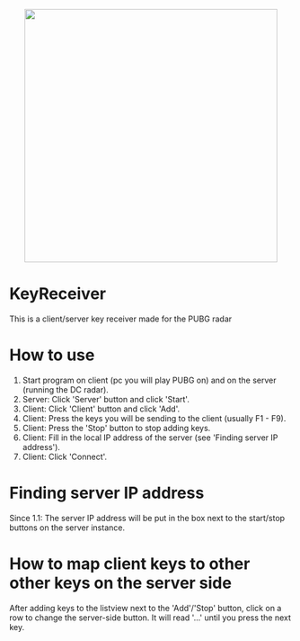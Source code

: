 <p align="center">
  <img src="https://image.ibb.co/gKtPWm/clientserver.png" width=450>
</p>

# KeyReceiver
This is a client/server key receiver made for the PUBG radar

# How to use
1. Start program on client (pc you will play  PUBG on) and on the server (running the DC radar).
2. Server: Click 'Server' button and click 'Start'.
3. Client: Click 'Client' button and click 'Add'.
4. Client: Press the keys you will be sending to the client (usually F1 - F9).
5. Client: Press the 'Stop' button to stop adding keys.
6. Client: Fill in the local IP address of the server (see 'Finding server IP address').
7. Client: Click 'Connect'.

# Finding server IP address
Since 1.1:
The server IP address will be put in the box next to the start/stop buttons on the server instance.

# How to map client keys to other other keys on the server side
After adding keys to the listview next to the 'Add'/'Stop' button, click on a row to change the server-side button.
It will read '...' until you press the next key.
